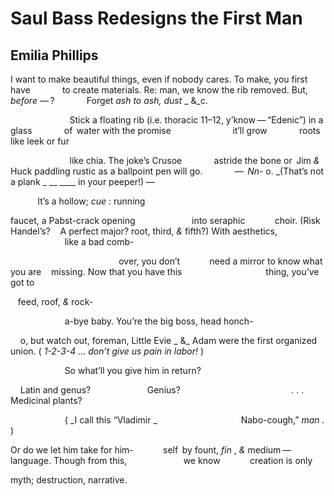 # Saul Bass Redesigns the First Man
## Emilia Phillips
I want to make beautiful things, even if nobody cares.
To make, you first have
            to create materials. Re: man, we know
the rib removed. But, _before_ — ?
            Forget _ash to ash, dust_
 _ &_c.

                        Stick a floating rib (i.e. thoracic
11–12, y’know — “Edenic”) in a glass
            of  water with the promise
                        it’ll grow
            roots like leek or fur

                        like chia. The joke’s Crusoe
            astride the bone or   Jim _&_ Huck paddling
rustic as a ballpoint pen will go.
            —  _Nn-_ o.
 _(That’s not a plank
_
 __ ____ in your peeper!) —

           It’s a hollow; _cue_ : running

faucet, a Pabst-crack opening
                      into seraphic
           choir. (Risk Handel’s?
   A perfect major? root, third, _&_ fifth?) With aesthetics,
                      like a bad comb-

                                            over, you don’t
           need a mirror to know what you are
   missing. Now that you have this
                                 thing, you’ve got to

   feed, roof, _&_ rock-

                      a-bye baby. You’re the big boss, head honch-

    o, but watch out, foreman, Little Evie
_ &_ Adam were the first
organized union. ( _1-2-3-4_ _..._ _don’t give us pain in labor!_ )

                      So what’ll you give him in return?

    Latin and genus?
                      Genius?
                                            . . .  Medicinal plants?

                      ( _I call this “Vladimir
_
                                 Nabo-cough,” _man_ _._ )

Or do we let him take for him-
           self   by fount,
_fin_ , _&_ medium — language. Though from this,
                      we know
           creation is only

myth; destruction, narrative.